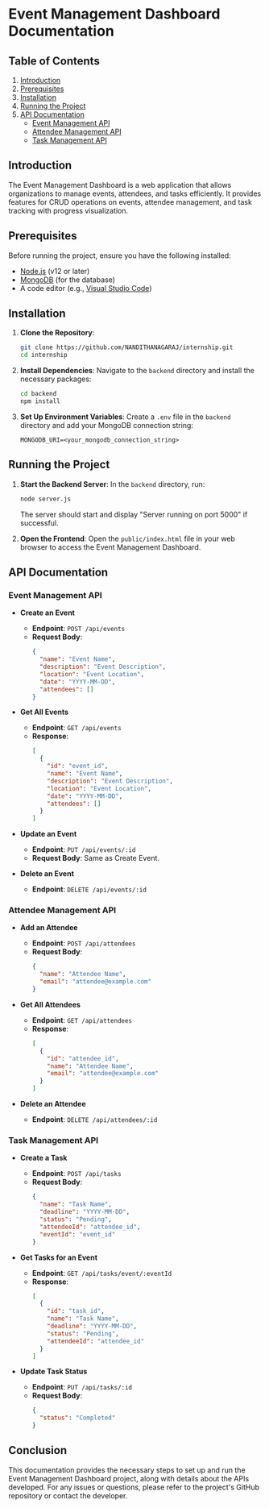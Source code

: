 # Event Management Dashboard Documentation

## Table of Contents
1. [Introduction](#introduction)
2. [Prerequisites](#prerequisites)
3. [Installation](#installation)
4. [Running the Project](#running-the-project)
5. [API Documentation](#api-documentation)
   - [Event Management API](#event-management-api)
   - [Attendee Management API](#attendee-management-api)
   - [Task Management API](#task-management-api)

## Introduction
The Event Management Dashboard is a web application that allows organizations to manage events, attendees, and tasks efficiently. It provides features for CRUD operations on events, attendee management, and task tracking with progress visualization.

## Prerequisites
Before running the project, ensure you have the following installed:
- [Node.js](https://nodejs.org/) (v12 or later)
- [MongoDB](https://www.mongodb.com/) (for the database)
- A code editor (e.g., [Visual Studio Code](https://code.visualstudio.com/))

## Installation
1. **Clone the Repository**:
   ```bash
   git clone https://github.com/NANDITHANAGARAJ/internship.git
   cd internship
   ```

2. **Install Dependencies**:
   Navigate to the `backend` directory and install the necessary packages:
   ```bash
   cd backend
   npm install
   ```

3. **Set Up Environment Variables**:
   Create a `.env` file in the `backend` directory and add your MongoDB connection string:
   ```plaintext
   MONGODB_URI=<your_mongodb_connection_string>
   ```

## Running the Project
1. **Start the Backend Server**:
   In the `backend` directory, run:
   ```bash
   node server.js
   ```
   The server should start and display "Server running on port 5000" if successful.

2. **Open the Frontend**:
   Open the `public/index.html` file in your web browser to access the Event Management Dashboard.

## API Documentation
### Event Management API
- **Create an Event**
  - **Endpoint**: `POST /api/events`
  - **Request Body**:
    ```json
    {
      "name": "Event Name",
      "description": "Event Description",
      "location": "Event Location",
      "date": "YYYY-MM-DD",
      "attendees": []
    }
    ```

- **Get All Events**
  - **Endpoint**: `GET /api/events`
  - **Response**:
    ```json
    [
      {
        "id": "event_id",
        "name": "Event Name",
        "description": "Event Description",
        "location": "Event Location",
        "date": "YYYY-MM-DD",
        "attendees": []
      }
    ]
    ```

- **Update an Event**
  - **Endpoint**: `PUT /api/events/:id`
  - **Request Body**: Same as Create Event.

- **Delete an Event**
  - **Endpoint**: `DELETE /api/events/:id`

### Attendee Management API
- **Add an Attendee**
  - **Endpoint**: `POST /api/attendees`
  - **Request Body**:
    ```json
    {
      "name": "Attendee Name",
      "email": "attendee@example.com"
    }
    ```

- **Get All Attendees**
  - **Endpoint**: `GET /api/attendees`
  - **Response**:
    ```json
    [
      {
        "id": "attendee_id",
        "name": "Attendee Name",
        "email": "attendee@example.com"
      }
    ]
    ```

- **Delete an Attendee**
  - **Endpoint**: `DELETE /api/attendees/:id`

### Task Management API
- **Create a Task**
  - **Endpoint**: `POST /api/tasks`
  - **Request Body**:
    ```json
    {
      "name": "Task Name",
      "deadline": "YYYY-MM-DD",
      "status": "Pending",
      "attendeeId": "attendee_id",
      "eventId": "event_id"
    }
    ```

- **Get Tasks for an Event**
  - **Endpoint**: `GET /api/tasks/event/:eventId`
  - **Response**:
    ```json
    [
      {
        "id": "task_id",
        "name": "Task Name",
        "deadline": "YYYY-MM-DD",
        "status": "Pending",
        "attendeeId": "attendee_id"
      }
    ]
    ```

- **Update Task Status**
  - **Endpoint**: `PUT /api/tasks/:id`
  - **Request Body**:
    ```json
    {
      "status": "Completed"
    }
    ```

## Conclusion
This documentation provides the necessary steps to set up and run the Event Management Dashboard project, along with details about the APIs developed. For any issues or questions, please refer to the project's GitHub repository or contact the developer.
